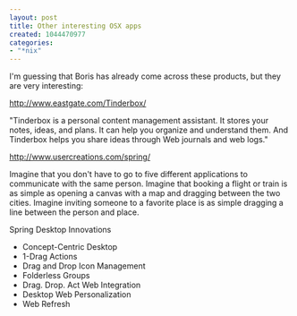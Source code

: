 ```yaml
--- 
layout: post
title: Other interesting OSX apps
created: 1044470977
categories: 
- "*nix"
---
```

I'm guessing that Boris has already come across these products, but they are very interesting:

<a href="http://www.eastgate.com/Tinderbox/">http://www.eastgate.com/Tinderbox/</a>

"Tinderbox is a personal content management assistant. It stores your notes, ideas, and plans. It can help you organize and understand them. And Tinderbox helps you share ideas through Web journals and web logs."

<a href="http://www.usercreations.com/spring/">http://www.usercreations.com/spring/</a>

Imagine that you don't have to go to five different applications to communicate with the same person. Imagine that booking a flight or train is as simple as opening a canvas with a map and dragging between the two cities. Imagine inviting someone to a favorite place is as simple dragging a line between the person and place.

Spring Desktop Innovations
 
*	Concept-Centric Desktop 
*	1-Drag Actions 
*	Drag and Drop Icon Management 
*	Folderless Groups 
*	Drag. Drop. Act Web Integration 
*	Desktop Web Personalization 
*	Web Refresh
